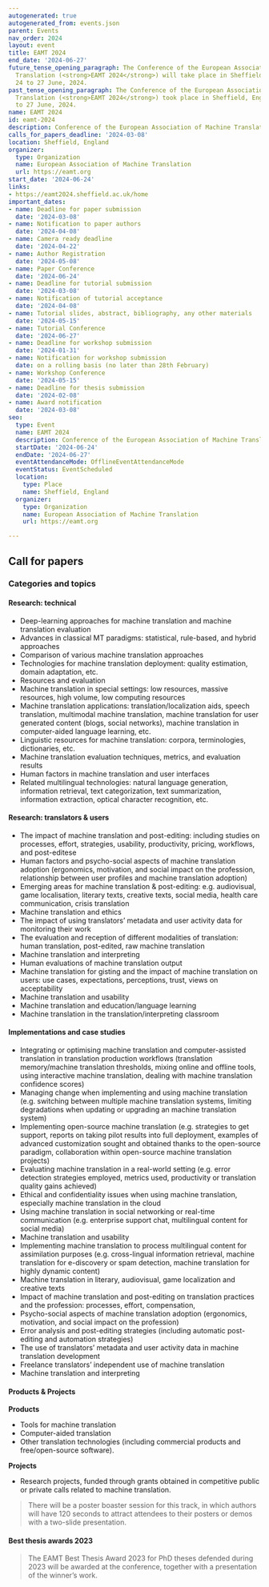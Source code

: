 ```yaml
---
autogenerated: true
autogenerated_from: events.json
parent: Events
nav_order: 2024
layout: event
title: EAMT 2024
end_date: '2024-06-27'
future_tense_opening_paragraph: The Conference of the European Association of Machine
  Translation (<strong>EAMT 2024</strong>) will take place in Sheffield, England from
  24 to 27 June, 2024.
past_tense_opening_paragraph: The Conference of the European Association of Machine
  Translation (<strong>EAMT 2024</strong>) took place in Sheffield, England from 24
  to 27 June, 2024.
name: EAMT 2024
id: eamt-2024
description: Conference of the European Association of Machine Translation
calls_for_papers_deadline: '2024-03-08'
location: Sheffield, England
organizer:
  type: Organization
  name: European Association of Machine Translation
  url: https://eamt.org
start_date: '2024-06-24'
links:
- https://eamt2024.sheffield.ac.uk/home
important_dates:
- name: Deadline for paper submission
  date: '2024-03-08'
- name: Notification to paper authors
  date: '2024-04-08'
- name: Camera ready deadline
  date: '2024-04-22'
- name: Author Registration
  date: '2024-05-08'
- name: Paper Conference
  date: '2024-06-24'
- name: Deadline for tutorial submission
  date: '2024-03-08'
- name: Notification of tutorial acceptance
  date: '2024-04-08'
- name: Tutorial slides, abstract, bibliography, any other materials
  date: '2024-05-15'
- name: Tutorial Conference
  date: '2024-06-27'
- name: Deadline for workshop submission
  date: '2024-01-31'
- name: Notification for workshop submission
  date: on a rolling basis (no later than 28th February)
- name: Workshop Conference
  date: '2024-05-15'
- name: Deadline for thesis submission
  date: '2024-02-08'
- name: Award notification
  date: '2024-03-08'
seo:
  type: Event
  name: EAMT 2024
  description: Conference of the European Association of Machine Translation
  startDate: '2024-06-24'
  endDate: '2024-06-27'
  eventAttendanceMode: OfflineEventAttendanceMode
  eventStatus: EventScheduled
  location:
    type: Place
    name: Sheffield, England
  organizer:
    type: Organization
    name: European Association of Machine Translation
    url: https://eamt.org

---
```

## Call for papers


### Categories and topics

#### Research: technical

- Deep-learning approaches for machine translation and machine translation evaluation
- Advances in classical MT paradigms: statistical, rule-based, and hybrid approaches
- Comparison of various machine translation approaches
- Technologies for machine translation deployment: quality estimation, domain adaptation, etc.
- Resources and evaluation
- Machine translation in special settings: low resources, massive resources, high volume, low computing resources
- Machine translation applications: translation/localization aids, speech translation, multimodal machine translation, machine translation for user generated content (blogs, social networks), machine translation in computer-aided language learning, etc.
- Linguistic resources for machine translation: corpora, terminologies, dictionaries, etc.
- Machine translation evaluation techniques, metrics, and evaluation results
- Human factors in machine translation and user interfaces
- Related multilingual technologies: natural language generation, information retrieval, text categorization, text summarization, information extraction, optical character recognition, etc.


#### Research: translators & users

- The impact of machine translation and post-editing: including studies on processes, effort, strategies, usability, productivity, pricing, workflows, and post-editese
- Human factors and psycho-social aspects of machine translation adoption (ergonomics, motivation, and social impact on the profession, relationship between user profiles and machine translation adoption)
- Emerging areas for machine translation & post-editing: e.g. audiovisual, game localisation, literary texts, creative texts, social media, health care communication, crisis translation
- Machine translation and ethics 
- The impact of using translators’ metadata and user activity data for monitoring their work
- The evaluation and reception of different modalities of translation: human translation, post-edited, raw machine translation
- Machine translation and interpreting
- Human evaluations of machine translation output
- Machine translation for gisting and the impact of machine translation on users: use cases, expectations, perceptions, trust, views on acceptability 
- Machine translation and usability
- Machine translation and education/language learning
- Machine translation in the translation/interpreting classroom

#### Implementations and case studies

- Integrating or optimising machine translation and computer-assisted translation in translation production workflows (translation memory/machine translation thresholds, mixing online and offline tools, using interactive machine translation, dealing with machine translation confidence scores)
- Managing change when implementing and using machine translation (e.g. switching between multiple machine translation systems, limiting degradations when updating or upgrading an machine translation system)
- Implementing open-source machine translation (e.g. strategies to get support, reports on taking pilot results into full deployment, examples of advanced customization sought and obtained thanks to the open-source paradigm, collaboration within open-source machine translation projects)
- Evaluating machine translation in a real-world setting (e.g. error detection strategies employed, metrics used, productivity or translation quality gains achieved)
- Ethical and confidentiality issues when using machine translation, especially machine translation in the cloud
- Using machine translation in social networking or real-time communication (e.g. enterprise support chat, multilingual content for social media)
- Machine translation and usability
- Implementing machine translation to process multilingual content for assimilation purposes (e.g. cross-lingual information retrieval, machine translation for e-discovery or spam detection, machine translation for highly dynamic content)
- Machine translation in literary, audiovisual, game localization and creative texts
- Impact of machine translation and post-editing on translation practices and the profession: processes, effort, compensation, 
- Psycho-social aspects of machine translation adoption (ergonomics, motivation, and social impact on the profession)
- Error analysis and post-editing strategies (including automatic post-editing and automation strategies)
- The use of translators’ metadata and user activity data in machine translation development
- Freelance translators’ independent use of machine translation 
- Machine translation and interpreting

#### Products & Projects

**Products**

- Tools for machine translation
- Computer-aided translation
- Other translation technologies (including commercial products and free/open-source software).

**Projects**

- Research projects, funded through grants obtained in competitive public or private calls related to machine translation.

> There will be a poster boaster session for this track, in which authors will have 120 seconds to attract attendees to their posters or demos with a two-slide presentation.

#### Best thesis awards 2023

> The EAMT Best Thesis Award 2023 for PhD theses defended during 2023 will be awarded at the conference, together with a presentation of the winner’s work.
